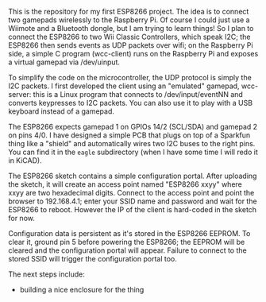 This is the repository for my first ESP8266 project.
The idea is to connect two gamepads wirelessly to the Raspberry Pi.
Of course I could just use a Wiimote and a Bluetooth dongle, but
I am trying to learn things!  So I plan to connect the ESP8266 to two
Wii Classic Controllers, which speak I2C; the ESP8266 then sends events
as UDP packets over wifi; on the Raspberry Pi side, a simple C
program (wcc-client) runs on the Raspberry Pi and exposes a virtual
gamepad via /dev/uinput.

To simplify the code on the microcontroller, the UDP protocol is
simply the I2C packets.  I first developed the client using an
"emulated" gamepad, wcc-server: this is a Linux program that
connects to /dev/input/eventNN and converts keypresses to I2C packets.
You can also use it to play with a USB keyboard instead of a gamepad.

The ESP8266 expects gamepad 1 on GPIOs 14/2 (SCL/SDA) and gamepad 2
on pins 4/0.  I have designed a simple PCB that plugs on top of a
Sparkfun thing like a "shield" and automatically wires two I2C buses
to the right pins.  You can find it in the `eagle` subdirectory (when
I have some time I will redo it in KiCAD).

The ESP8266 sketch contains a simple configuration portal.  After
uploading the sketch, it will create an access point named "ESP8266 xxyy"
where xxyy are two hexadecimal digits.  Connect to the access point and
point the browser to 192.168.4.1; enter your SSID name and password and
wait for the ESP8266 to reboot.  However the IP of the client is hard-coded
in the sketch for now.

Configuration data is persistent as it's stored in the ESP8266 EEPROM.  To
clear it, ground pin 5 before powering the ESP8266; the EEPROM will be
cleared and the configuration portal will appear.  Failure to connect
to the stored SSID will trigger the configuration portal too.

The next steps include:

* building a nice enclosure for the thing
